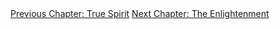 <div id="nav"><a href="spirit.html">Previous Chapter: True Spirit</a>
<a href="enlightenment.html">Next Chapter: The Enlightenment</a></div>

</section>

<!-- Introduction -->
[^1]: All quotations in this paragraph are taken from Hegel, *Early Theological Writings*, pp. 248-251. See also Frederick Beiser, *Hegel*, p. 115.
[^2]: The German word Hegel uses for alienation -- Entäußerung -- was used in Luther's translation of the Bible to refer to God's 'emptying' himself in becoming flesh. Pinkard (in his translator's note to *The Phenomenology of Spirit*, p. xlii) claims that Hegel would have intended this connotation.
[^3]: §483. We could say, therefore, that to be alienated or atomised by one's society is to be *objectified* by it.
[^4]: Solomon, *In the Spirit of Hegel*, p. 495.
[^5]: Jameson, *The Hegel Variations*, pp. 78-9.
[^6]: Pinkard, *The Sociality of Reason*, p. 388n6.
[^7]: §485.
[^8]: Taylor, *Hegel*, p. 178.
[^9]: §484.
[^10]: Ibid.
[^11]: Hyppolite, *Genesis and Structure*, p. 386.
[^12]: §485.
<!-- Cultural Formation -->
[^13]: §475.
[^14]: Rebecca Comay, *Mourning Sickness: Hegel and the French Revolution* (Stanford, CA: Stanford University Press, 2011), p. 58.
[^15]: Hobbes, *Leviathan* (I. XVI), pp. 106-7.
[^16]: Comay, *Mourning Sickness*, p. 59.
[^17]: See §485.
[^18]: Comay, *Mourning Sickness*, p. 59.
[^19]: §487.
[^20]: §488.
[^21]: Jean-Jacques Rousseau, *Emile, or on Education*, translated by Allan Bloom (New York: Basic Books, 1979), p. 37.
[^22]: Ibid., p. 41.
[^23]: §489.
[^24]: §490.
[^25]: §491.
[^26]: The quotations and ideas in this list are taken from §§491-93 and from *Hegel's Philosophy of Nature* (Volume II of Hegel's *Encyclopaedia*), translated by A.V. Miller (Oxford: Oxford University Press, 2004), §§282-85.
[^27]: Harris, *Hegel's Ladder*, II, p. 266.
[^28]: §492.
[^29]: Augustine, *City of God*, translated by Henry Bettenson (London: Penguin Books, 2003), XIV.28. See also XIV.2 for the meaning of 'the standard of flesh'.
[^30]: §222, §417.
[^31]: §493.
<!-- Judge for Yourselves! -->
[^32]: §495.
[^33]: Immanuel Kant, *Critique of Practical Reason*, 5:124.
[^34]: §496.
[^35]: §497.
[^36]: §498.
[^37]: Miller translates this word as 'ignoble', but Pinkard, Baillie, and Inwood opt for 'base'. Harris (*Hegel's Ladder*, II, p. 310n33) argues that both are mistranslations which oversimplify the connotations of *niederträchtig*.
[^38]: §§499-500.
[^39]: Denis Diderot, *Rameau's Nephew and First Satire*, translated by Margaret Mauldon (Oxford: Oxford University Press, 2006), p. 25. Note the contrast to a Rousseauian account of education.
[^40]: Ibid., p. 84.
[^41]: Alasdair MacIntyre, *After Virtue*, (Notre Dame, IN: University of Notre Dame Press, 1984), pp. 47-8.
[^42]: §501.
<!-- Feudal Drama and Language -->
[^43]: §502.
[^44]: §503.
[^45]: §505.
[^46]: §506.
[^47]: Hyppolite, *Genesis and Structure*, p. 402.
[^48]: §97, §312.
[^49]: §507.
[^50]: The simplest illustration of this is how the word 'I' names *everyone*, at least in the moment of their speaking.
[^51]: Hegel to Voss, March 1805, in *Hegel: The Letters*, p. 107.
[^52]: §508.
[^53]: §509.
[^54]: Hyppolite, *Genesis and Structure*, p. 403.
[^55]: §510.
[^56]: See Robert Pippin, *Hegel's Practical Philosophy* (Cambridge: Cambridge University Press, 2008), ch. 7.
[^57]: §511.
[^58]: Ibid.
[^59]: §515.
[^60]: This isn't too far away from Marx's idea of money as a material measure of an individual's labour time.
[^61]: §517.
[^62]: §518.
[^63]: Ibid.
[^64]: Søren Kierkegaard, *Two Ages: A Literary Review*, translated by Howard V. Hong and Edna H. Hong (Princeton, NJ: Princeton University Press, 2009), pp. 97 ff.
[^65]: Martin Heidegger, *Being and Time*, translated by John Macquarrie and Edward Robinson (Oxford: Blackwell, 1998), §35.
[^66]: §519, translation altered.
[^67]: Ibid.
[^68]: §520.
[^69]: §521. Emphasis added.
[^70]: §522.
[^71]: §523.
<!-- From Nihilism to Faith -->
[^72]: Friedrich Nietzsche, *Twilight of the Idols*, in *The Portable Nietzsche*, translated by Walter Kaufmann (New York: Penguin Books, 1982), pp. 490-91.
[^73]: §523.
[^74]: Voltaire to Rousseau, August 30, 1755, in *The Collected Writings of Rousseau*, edited by Roger D. Masters and Christopher Kelly (Hanover, NH: University Press of New England, 1992), p. 102.
[^75]: §524.
[^76]: Augustine, *Confessions*, p. 43.
[^77]: §521, §217.
[^78]: §525.
<!-- Faith and Pure Insight -->
[^79]: Young Rameau is supposed to be the nephew of Jean-Philippe Rameau, the accomplished composer.
[^80]: §526.
[^81]: Hyppolite, *Genesis and Structure*, p. 417.
[^82]: MacIntyre, *After Virtue*, pp. 23-5.
[^83]: §197.
[^84]: §527.
[^85]: Rebecca Comay (*Mourning Sickness*, p. 60) recognises this in the context of Hegel's conjection ('really an apposition, or identity') for the French Revolution: 'Absolute Freedom and Terror'.
[^86]: Rousseau, *The Social Contract and the First and Second Discourses*, p. 156.
[^87]: §528.
[^88]: See §535.
[^89]: My claim here is inspired by how, in the first chapter of the *Phenomenology*, Hegel describes consciousness as beginning with the aim of 'pure apprehension' (§116) and as distinct from conceptual comprehension (§90). Comprehension, he argues, involves a 'reflective turn' (§118).
[^90]: §529.
[^91]: Hegel, *Faith and Knowledge*, translated by Walter Cerf and H.S. Harris (Albany, NY: State University of New York Press, 1977), p. 190; Pascal, *Pensées, and Other Writings*, p. 173.
[^92]: §528. Emphasis added.
[^93]: §530.
[^94]: Pascal, *Pensées, and Other Writings*, p. 172.
[^95]: Jameson, *The Hegel Variations*, p. 93.
[^96]: §531.
[^97]: §532.
[^98]: §533.
[^99]: Pascal, *Pensées, and Other Writings*, pp. 30, 105.
[^100]: Alasdair MacIntyre, 'Pascal and Marx: on Lucien Goldmann's *Hidden God*', in *Against the Self-Images of the Age* (London: Duckworth, 1971), p. 80.
[^101]: Pascal, *Pensées, and Other Writings*, p. 62.
[^102]: Octave Mannoni, *Clefs pour l'imaginaire ou l'Autre Scène* (Paris: Éditions de Seuil, 1969), ch. 1.
[^103]: Pascal, *Pensées, and Other Writings*, p. 152.
[^104]: §534.
[^105]: I use the term 'unmasks' deliberately here: see my comments on Rome and 'personae' above.
[^106]: Hans-Georg Gadamer, *Truth and Method*, translated by Joel Weinsheimer and Donald G. Marshall (London: Bloomsbury, 2013), pp. 364-5.
[^107]: Comay, *Mourning Sickness*, p. 61.
[^108]: §528.
[^109]: Ibid.
[^110]: §535.
[^111]: Immanuel Kant, 'An Answer to the Question: What is the Enlightenment?' in *Practical Philosophy*, translated and edited by Mary Gregor (Cambridge: Cambridge University Press, 1996), 8:35.
[^112]: §536.
[^113]: Ibid.
[^114]: Kant, 'What is Enlightenment?', 8:36.
[^115]: §536.
